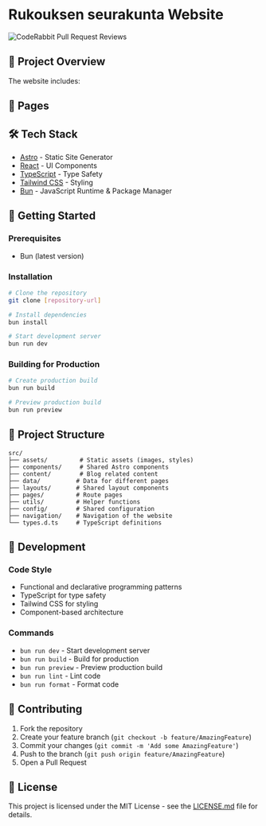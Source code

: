 # Rukouksen seurakunta Website

![CodeRabbit Pull Request Reviews](https://img.shields.io/coderabbit/prs/github/Hessuew/rukouksen_seurakunta?utm_source=oss&utm_medium=github&utm_campaign=Hessuew%2Frukouksen_seurakunta&labelColor=171717&color=FF570A&link=https%3A%2F%2Fcoderabbit.ai&label=CodeRabbit+Reviews)

## 🎯 Project Overview

The website includes:

## 📑 Pages

## 🛠 Tech Stack

- [Astro](https://astro.build/) - Static Site Generator
- [React](https://reactjs.org/) - UI Components
- [TypeScript](https://www.typescriptlang.org/) - Type Safety
- [Tailwind CSS](https://tailwindcss.com/) - Styling
- [Bun](https://bun.sh/) - JavaScript Runtime & Package Manager

## 🚀 Getting Started

### Prerequisites

- Bun (latest version)

### Installation

```bash
# Clone the repository
git clone [repository-url]

# Install dependencies
bun install

# Start development server
bun run dev
```

### Building for Production

```bash
# Create production build
bun run build

# Preview production build
bun run preview
```

## 📁 Project Structure

```
src/
├── assets/         # Static assets (images, styles)
├── components/     # Shared Astro components
├── content/        # Blog related content
├── data/          # Data for different pages
├── layouts/       # Shared layout components
├── pages/         # Route pages
├── utils/         # Helper functions
├── config/        # Shared configuration
├── navigation/    # Navigation of the website
└── types.d.ts     # TypeScript definitions
```

## 🧪 Development

### Code Style

- Functional and declarative programming patterns
- TypeScript for type safety
- Tailwind CSS for styling
- Component-based architecture

### Commands

- `bun run dev` - Start development server
- `bun run build` - Build for production
- `bun run preview` - Preview production build
- `bun run lint` - Lint code
- `bun run format` - Format code

## 📝 Contributing

1. Fork the repository
2. Create your feature branch (`git checkout -b feature/AmazingFeature`)
3. Commit your changes (`git commit -m 'Add some AmazingFeature'`)
4. Push to the branch (`git push origin feature/AmazingFeature`)
5. Open a Pull Request

## 📄 License

This project is licensed under the MIT License - see the [LICENSE.md](LICENSE.md) file for details.
